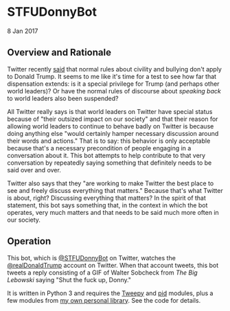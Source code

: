 # STFUDonnyBot
8 Jan 2017

## Overview and Rationale

Twitter recently [said](https://blog.twitter.com/official/en_us/topics/company/2017/world-leaders-and-twitter.html) that normal rules about civility and bullying don't apply to Donald Trump. It seems to me like it's time for a test to see how far that dispensation extends: is it a special privilege for Trump (and perhaps other world leaders)? Or have the normal rules of discourse about *speaking back* to world leaders also been suspended?

All Twitter really says is that world leaders on Twitter have special status because of "their outsized impact on our society" and that their reason for allowing world leaders to continue to behave badly on Twitter is because doing anything else "would certainly hamper necessary discussion around their words and actions." That is to say: this behavior is only acceptable because that's a necessary precondition of people engaging in a conversation about it. This bot attempts to help contribute to that very conversation by repeatedly saying something that definitely needs to be said over and over.

Twitter also says that they "are working to make Twitter the best place to see and freely discuss everything that matters." Because that's what Twitter is about, right? Discussing everything that matters? In the spirit of that statement, this bot says something that, in the context in which the bot operates, very much matters and that needs to be said much more often in our society.

## Operation

This bot, which is <a rel="me author" href="https://twitter.com/STFUDonnyBot">@STFUDonnyBot</a> on Twitter, watches the <a rel="nofollow" href="https://twitter.com/realDonaldTrump">@realDonaldTrump</a> account on Twitter. When that account tweets, this bot tweets a reply consisting of a GIF of Walter Sobcheck from *The Big Lebowski* saying "Shut the fuck up, Donny."

It is written in Python 3 and requires the [Tweepy](http://www.tweepy.org/) and [pid](https://pypi.python.org/pypi/pid/) modules, plus a few modules from [my own personal library](https://github.com/patrick-brian-mooney/python-personal-library/). See the code for details.
